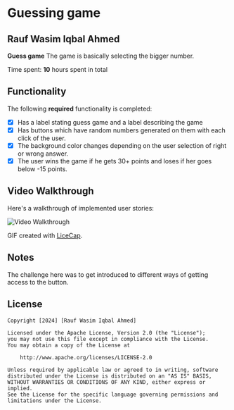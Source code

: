 # Guessing game

## Rauf Wasim Iqbal Ahmed

**Guess game** The game is basically selecting the bigger number.

Time spent: **10** hours spent in total

## Functionality

The following **required** functionality is completed:

* [x] Has a label stating guess game and a label describing the game
* [x] Has buttons which have random numbers generated on them with each click of the user.
* [x] The background color changes depending on the user selection of right or wrong answer.
* [x] The user wins the game if he gets 30+ points and loses if her goes below -15 points.

## Video Walkthrough

Here's a walkthrough of implemented user stories:

<img src='http://i.imgur.com/link/to/your/gif/file.gif' title='Video Walkthrough' width='' alt='Video Walkthrough' />

GIF created with [LiceCap](http://www.cockos.com/licecap/).

## Notes

The challenge here was to get introduced to different ways of getting access to the button.

## License

    Copyright [2024] [Rauf Wasim Iqbal Ahmed]

    Licensed under the Apache License, Version 2.0 (the "License");
    you may not use this file except in compliance with the License.
    You may obtain a copy of the License at

        http://www.apache.org/licenses/LICENSE-2.0

    Unless required by applicable law or agreed to in writing, software
    distributed under the License is distributed on an "AS IS" BASIS,
    WITHOUT WARRANTIES OR CONDITIONS OF ANY KIND, either express or implied.
    See the License for the specific language governing permissions and
    limitations under the License.

